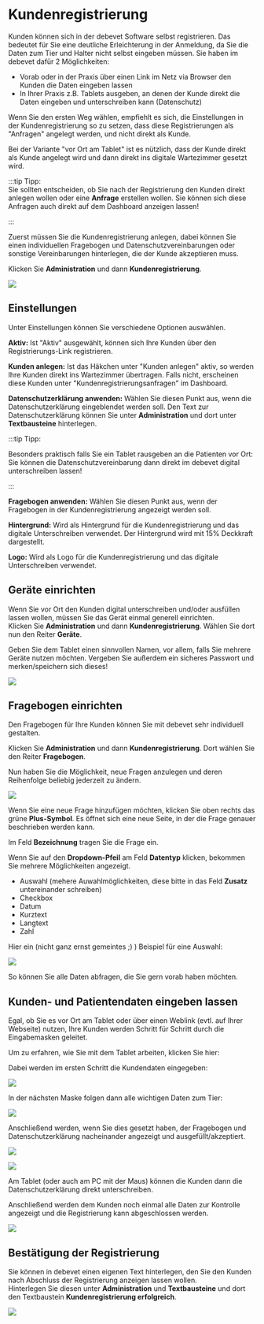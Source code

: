 # Kundenregistrierung

Kunden können sich in der debevet Software selbst registrieren. Das bedeutet für Sie eine deutliche Erleichterung in der Anmeldung,
da Sie die Daten zum Tier und Halter nicht selbst eingeben müssen. Sie haben im debevet dafür 2 Möglichkeiten:

* Vorab oder in der Praxis über einen Link im Netz via Browser den Kunden die Daten eingeben lassen
* In Ihrer Praxis z.B. Tablets ausgeben, an denen der Kunde direkt die Daten eingeben und unterschreiben kann (Datenschutz)

Wenn Sie den ersten Weg wählen, empfiehlt es sich, die Einstellungen in der Kundenregistrierung so zu setzen, dass diese Registrierungen
als "Anfragen" angelegt werden, und nicht direkt als Kunde.

Bei der Variante "vor Ort am Tablet" ist es nützlich, dass der Kunde direkt als Kunde angelegt wird und dann direkt ins digitale Wartezimmer
gesetzt wird.  

:::tip Tipp:  
Sie sollten entscheiden, ob Sie nach der Registrierung den Kunden direkt anlegen wollen oder eine **Anfrage** erstellen wollen. Sie können sich diese Anfragen 
auch direkt auf dem Dashboard anzeigen lassen! 

:::

Zuerst müssen Sie die Kundenregistrierung anlegen, dabei können Sie einen individuellen Fragebogen und Datenschutzvereinbarungen oder
sonstige Vereinbarungen hinterlegen, die der Kunde akzeptieren muss.

Klicken Sie **Administration** und dann **Kundenregistrierung**.

![](../../static/img/Admin/kundenreg1.png)  

## Einstellungen 

Unter Einstellungen können Sie verschiedene Optionen auswählen.

**Aktiv:**
Ist "Aktiv" ausgewählt, können sich Ihre Kunden über den Registrierungs-Link registrieren.

**Kunden anlegen:**
Ist das Häkchen unter "Kunden anlegen" aktiv, so werden Ihre Kunden direkt ins Wartezimmer übertragen. Falls nicht, erscheinen diese Kunden unter "Kundenregistrierungsanfragen" im Dashboard.

**Datenschutzerklärung anwenden:**
Wählen Sie diesen Punkt aus, wenn die Datenschutzerklärung eingeblendet werden soll. Den Text zur Datenschutzerklärung können Sie unter **Administration**
und dort unter **Textbausteine** hinterlegen.

:::tip Tipp: 

Besonders praktisch falls Sie ein Tablet rausgeben an die Patienten vor Ort: Sie können die Datenschutzvereinbarung dann direkt im debevet
digital unterschreiben lassen!  

:::  

**Fragebogen anwenden:**
Wählen Sie diesen Punkt aus, wenn der Fragebogen in der Kundenregistrierung angezeigt werden soll.

**Hintergrund:**
Wird als Hintergrund für die Kundenregistrierung und das digitale Unterschreiben verwendet. Der Hintergrund wird mit 15% Deckkraft dargestellt.

**Logo:**
Wird als Logo für die Kundenregistrierung und das digitale Unterschreiben verwendet.

## Geräte einrichten 

Wenn Sie vor Ort den Kunden digital unterschreiben und/oder ausfüllen lassen wollen, müssen Sie das Gerät einmal generell einrichten.  
Klicken Sie **Administration** und dann **Kundenregistrierung**. Wählen Sie dort nun den Reiter **Geräte**.   

Geben Sie dem Tablet einen sinnvollen Namen, vor allem, falls Sie mehrere Geräte nutzen möchten. Vergeben Sie außerdem ein sicheres Passwort und merken/speichern 
sich dieses!

![](../../static/img/Admin/devices.png)

## Fragebogen einrichten  

Den Fragebogen für Ihre Kunden können Sie mit debevet sehr individuell gestalten. 

Klicken Sie **Administration** und dann **Kundenregistrierung**. Dort wählen Sie den Reiter **Fragebogen**. 

Nun haben Sie die Möglichkeit, neue Fragen anzulegen und deren Reihenfolge beliebig jederzeit zu ändern.  

![](../../static/img/Admin/quest.png)  

Wenn Sie eine neue Frage hinzufügen möchten, klicken Sie oben rechts das grüne **Plus-Symbol**. Es öffnet sich eine neue Seite, in der
die Frage genauer beschrieben werden kann.  

Im Feld **Bezeichnung** tragen Sie die Frage ein.  

Wenn Sie auf den **Dropdown-Pfeil** am Feld **Datentyp** klicken, bekommen Sie mehrere Möglichkeiten angezeigt.  

* Auswahl (mehere Auwahlmöglichkeiten, diese bitte in das Feld **Zusatz** untereinander schreiben)
* Checkbox 
* Datum  
* Kurztext  
* Langtext  
* Zahl   

Hier ein (nicht ganz ernst gemeintes ;) ) Beispiel für eine Auswahl:  

![](../../static/img/Admin/quest3.png)  

So können Sie alle Daten abfragen, die Sie gern vorab haben möchten.  

## Kunden- und Patientendaten eingeben lassen  

Egal, ob Sie es vor Ort am Tablet oder über einen Weblink (evtl. auf Ihrer Webseite) nutzen, Ihre Kunden werden Schritt für Schritt
durch die Eingabemasken geleitet. 

Um zu erfahren, wie Sie mit dem Tablet arbeiten, klicken Sie hier:  


Dabei werden im ersten Schritt die Kundendaten eingegeben:  

![](../../static/img/Admin/kundendaten_eingeben1.png)  

In der nächsten Maske folgen dann alle wichtigen Daten zum Tier:  

![](../../static/img/Admin/kundendaten_eingeben2.png)  

Anschließend werden, wenn Sie dies gesetzt haben, der Fragebogen und Datenschutzerklärung nacheinander angezeigt und ausgefüllt/akzeptiert.  

![](../../static/img/Admin/quest4.png)  

![](../../static/img/Admin/quest5.png)  

Am Tablet (oder auch am PC mit der Maus) können die Kunden dann die Datenschutzerklärung direkt unterschreiben.  

Anschließend werden dem Kunden noch einmal alle Daten zur Kontrolle angezeigt und die Registrierung kann abgeschlossen werden.  

![](../../static/img/Admin/abschluss_reg.png)  

## Bestätigung der Registrierung 

Sie können in debevet einen eigenen Text hinterlegen, den Sie den Kunden nach Abschluss der Registrierung anzeigen lassen wollen.  
Hinterlegen Sie diesen unter **Administration** und **Textbausteine** und dort den Textbaustein **Kundenregistrierung erfolgreich**.  

![](../../static/img/Admin/abschluss_reg_text.png)  




